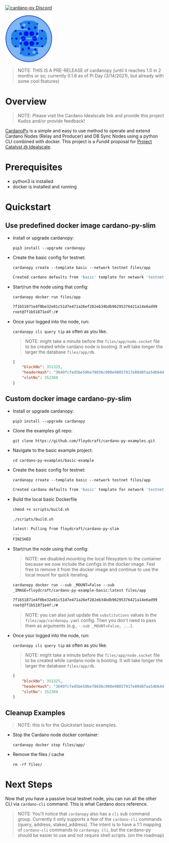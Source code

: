 [![cardano-py Discord](https://img.shields.io/badge/discord-join%20chat-blue.svg)](https://discord.gg/FyDz4Xrt4x)

<img src="../images/CardanoPyBlueSmall.png" alt="CardanoPy" width="150" height="150">

> NOTE: THIS IS A PRE-RELEASE of cardanopy (until it reaches 1.0 in 2 months or so; currently 0.1.6 as of Pi Day (3/14/2021), but already with some cool features)

# Overview
> NOTE: Please visit the Cardano Idealscale link and provide this project Kudos and/or provide feedback!

[CardanoPy](https://github.com/floydcraft/cardano-py) is a simple and easy to use method to operate and extend Cardano Nodes (Relay and Producer) and DB Sync Nodes using a python CLI combined with docker. This project is a *Fund4* proposal for [Project Catalyst @ Idealscale](https://cardano.ideascale.com/a/dtd/CardanoPy-5-min-extensible-node/341045-48088).

# Prerequisites
- python3 is installed
- docker is installed and running

# Quickstart
## Use predefined docker image cardano-py-slim

- Install or upgrade cardanopy:

  `pip3 install --upgrade cardanopy`
- Create the basic config for testnet:

  `cardanopy create --template basic --network testnet files/app`

  ```bash
  Created cardano defaults from 'basic' template for network 'testnet': 'files/app'
  ```
- Start/run the node using that config:

  `cardanopy docker run files/app`

  ```bash
  7f1b51871e4f0be32e81c51d7e471a26ef282eb34bdb96295376421a14e6ad99
  root@7f1b51871e4f:/#
  ```
- Once your logged into the node, run:

  `cardanopy cli query tip` as often as you like.

  > NOTE: might take a minute before the `files/app/node.socket` file to be created while cardano node is booting. It will take longer the larger the database `files/app/db`.

  ```json
  {
      "blockNo": 351325,
      "headerHash": "3649fcfed5be50be78036c900e98057917e89d8faa54b64499af0779e4232040",
      "slotNo": 352369
  }
  ```

## Custom docker image cardano-py-slim

- Install or upgrade cardanopy:

  `pip3 install --upgrade cardanopy`
- Clone the examples git repo:

  `git clone https://github.com/floydcraft/cardano-py-examples.git`
- Navigate to the basic example project:

  `cd cardano-py-examples/basic-example`
- Create the basic config for testnet:

  `cardanopy create --template basic --network testnet files/app`

  ```bash
  Created cardano defaults from 'basic' template for network 'testnet': 'files/app'
  ```
- Build the local basic Dockerfile

  `chmod +x scripts/build.sh`

  `./scripts/build.sh`

  ```bash
  latest: Pulling from floydcraft/cardano-py-slim
  ...
  FINISHED        
  ```
- Start/run the node using that config:
  > NOTE: we disabled mounting the local filesystem to the container because we now include the configs in the docker image. Feel free to remove it from the docker image and continue to use the local mount for quick iterating.

  `cardanopy docker run --sub _MOUNT=False --sub _IMAGE=floydcraft/cardano-py-example-basic:latest files/app`

  ```bash
  7f1b51871e4f0be32e81c51d7e471a26ef282eb34bdb96295376421a14e6ad99
  root@7f1b51871e4f:/#
  ```
  > NOTE: you can also just update the `substitutions` values in the `files/app/cardanopy.yaml` config. Then you don't need to pass them as arguments (e.g., `--sub _MOUNT=False, ...`).
- Once your logged into the node, run:

  `cardanopy cli query tip` as often as you like.

  > NOTE: might take a minute before the `files/app/node.socket` file to be created while cardano node is booting. It will take longer the larger the database `files/app/db`.

  ```json
  {
      "blockNo": 351325,
      "headerHash": "3649fcfed5be50be78036c900e98057917e89d8faa54b64499af0779e4232040",
      "slotNo": 352369
  }
  ```

## Cleanup Examples
> NOTE: this is for the Quickstart basic examples.
- Stop the Cardano node docker container:

  `cardanopy docker stop files/app/`
- Remove the files / cache

  `rm -rf files/`

# Next Steps
Now that you have a passive local testnet node, you can run all the other CLI via `cardano-cli` command. This is what Cardano docs reference.

> NOTE: You'll notice that `cardanopy` also has a `cli` sub command group. Currently it only supports a few of the `cardano-cli` commands (query, address, staked_address). The intent is to have a 1:1 mapping of `cardano-cli` commands to `cardanopy cli`, but the cardano-py should be easier to use and not require shell scripts. (on the roadmap)
